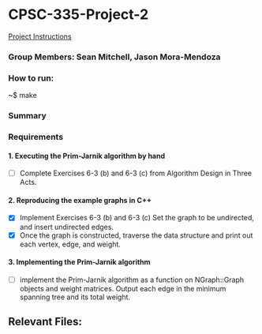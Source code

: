 # CPSC-335-Project-2
[Project Instructions](https://docs.google.com/document/d/1UJtswYXID4-ydz3O9o8uO9VDWEt4drj0hTofA7-sVug/edit#)
### Group Members: Sean Mitchell, Jason Mora-Mendoza

### How to run:
~$ make
### Summary


### Requirements
#### 1. Executing the Prim-Jarnik algorithm by hand
- [ ] Complete Exercises 6-3 (b) and 6-3 (c) from Algorithm Design in Three Acts.
#### 2. Reproducing the example graphs in C++
- [x] Implement Exercises 6-3 (b) and 6-3 (c) Set the graph to be undirected, and insert undirected edges.
- [x] Once the graph is constructed, traverse the data structure and print out each vertex, edge, and weight.
#### 3. Implementing the Prim-Jarnik algorithm
- [ ] implement the Prim-Jarnik algorithm as a function on NGraph::Graph objects and weight matrices. Output each edge in the minimum spanning tree and its total weight.
## Relevant Files:
